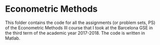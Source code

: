 # Econometric Methods
This folder contains the code for all the assignments (or problem sets, PS) of the Econometric Methods III course that I took at the Barcelona GSE in the third term of the academic year 2017-2018. The code is written in Matlab.
